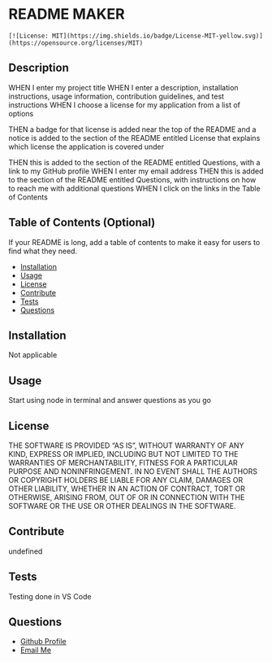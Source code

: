 # README MAKER

    [![License: MIT](https://img.shields.io/badge/License-MIT-yellow.svg)](https://opensource.org/licenses/MIT)

  ## Description

  WHEN I enter my project title
WHEN I enter a description, installation instructions, usage information, contribution guidelines, and test instructions
WHEN I choose a license for my application from a list of options

THEN a badge for that license is added near the top of the README and a notice is added to the section of the README entitled License that explains which license the application is covered under

THEN this is added to the section of the README entitled Questions, with a link to my GitHub profile
WHEN I enter my email address
THEN this is added to the section of the README entitled Questions, with instructions on how to reach me with additional questions
WHEN I click on the links in the Table of Contents


  ## Table of Contents (Optional)

  If your README is long, add a table of contents to make it easy for users to find what they need.

  - [Installation](#installation)
  - [Usage](#usage)
  - [License](#license)
  - [Contribute](#contribute)
  - [Tests](#tests)
  - [Questions](#questions)

  ## Installation

  Not applicable


  ## Usage

  Start using node in terminal and answer questions as you go



  ## License

  THE SOFTWARE IS PROVIDED “AS IS”, WITHOUT WARRANTY OF ANY KIND, EXPRESS OR IMPLIED, INCLUDING BUT NOT LIMITED TO THE WARRANTIES OF MERCHANTABILITY, FITNESS FOR A PARTICULAR PURPOSE AND NONINFRINGEMENT. IN NO EVENT SHALL THE AUTHORS OR COPYRIGHT HOLDERS BE LIABLE FOR ANY CLAIM, DAMAGES OR OTHER LIABILITY, WHETHER IN AN ACTION OF CONTRACT, TORT OR OTHERWISE, ARISING FROM, OUT OF OR IN CONNECTION WITH THE SOFTWARE OR THE USE OR OTHER DEALINGS IN THE SOFTWARE.

  ## Contribute

  undefined

  ## Tests

  Testing done in VS Code







  ## Questions
  <ul>
    <li> <a href="https://github.com/gisellerx">Github Profile</a> </li>
    <li> <a href="mailto:giselle.armas@outlook.com">Email Me</a> </li>
  </ul>


